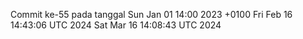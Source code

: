Commit ke-55 pada tanggal Sun Jan 01 14:00 2023 +0100
Fri Feb 16 14:43:06 UTC 2024
Sat Mar 16 14:08:43 UTC 2024
